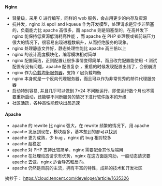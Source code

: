 #### Nginx

- 轻量级，采用 C 进行编写，同样的 web 服务，会占用更少的内存及资源
- 抗并发，nginx 以 epoll and kqueue 作为开发模型，处理请求是异步非阻塞的，负载能力比 apache 高很多，而 apache 则是阻塞型的。在高并发下 nginx 能保持低资源低消耗高性能 ，而 apache 在 PHP 处理慢或者前端压力很大的情况下，很容易出现进程数飙升，从而拒绝服务的现象。
- nginx 处理静态文件好，静态处理性能比 apache 高三倍以上
- nginx 的设计高度模块化，编写模块相对简单
- nginx 配置简洁，正则配置让很多事情变得简单，而且改完配置能使用 -t 测试配置有没有问题，apache 配置复杂 ，重启的时候发现配置出错了，会很崩溃
- nginx 作为[负载均衡](https://cloud.tencent.com/product/clb?from_column=20065&from=20065)[服务器](https://cloud.tencent.com/act/pro/promotion-cvm?from_column=20065&from=20065)，支持 7 层负载均衡
- nginx 本身就是一个反向代理服务器，而且可以作为非常优秀的邮件代理服务器
- 启动特别容易, 并且几乎可以做到 7*24 不间断运行，即使运行数个月也不需要重新启动，还能够不间断服务的情况下进行软件版本的升级
- 社区活跃，各种高性能模块出品迅速

#### Apache

- apache 的 rewrite 比 nginx 强大，在 rewrite 频繁的情况下，用 apache
- apache 发展到现在，模块超多，基本想到的都可以找到
- apache 更为成熟，少 bug ，nginx 的 bug 相对较多
- apache 超稳定
- apache 对 PHP 支持比较简单，nginx 需要配合其他后端用
- apache 在处理动态请求有优势，nginx 在这方面是鸡肋，一般动态请求要 apache 去做，nginx 适合静态和反向。
- apache 仍然是目前的主流，拥有丰富的特性，成熟的技术和开发社区

摘抄于：
https://cloud.tencent.com/developer/article/1635326
